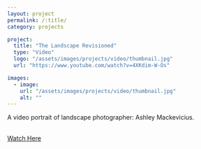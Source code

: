 ```yaml
---
layout: project
permalink: /:title/
category: projects

project:
  title: "The Landscape Revisioned"
  type: "Video"
  logo: "/assets/images/projects/video/thumbnail.jpg"
  url: "https://www.youtube.com/watch?v=4XKdim-W-Os"

images:
  - image:
    url: "/assets/images/projects/video/thumbnail.jpg"
    alt: ""
---
```

<p>
A video portrait of landscape photographer: Ashley Mackevicius.
</p>
<br>
<a href="https://www.youtube.com/watch?v=4XKdim-W-Os" target="_blank">Watch Here</a>